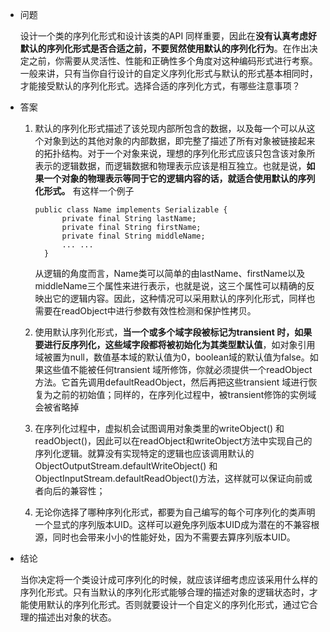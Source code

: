 - 问题

  设计一个类的序列化形式和设计该类的API 同样重要，因此在**没有认真考虑好默认的序列化形式是否合适之前，不要贸然使用默认的序列化行为**。在作出决定之前，你需要从灵活性、性能和正确性多个角度对这种编码形式进行考察。一般来讲，只有当你自行设计的自定义序列化形式与默认的形式基本相同时，才能接受默认的序列化形式。选择合适的序列化方式，有哪些注意事项？

- 答案

  1. 默认的序列化形式描述了该兑现内部所包含的数据，以及每一个可以从这个对象到达的其他对象的内部数据，即完整了描述了所有对象被链接起来的拓扑结构。对于一个对象来说，理想的序列化形式应该只包含该对象所表示的逻辑数据，而逻辑数据和物理表示应该是相互独立。也就是说，**如果一个对象的物理表示等同于它的逻辑内容的话，就适合使用默认的序列化形式。**
     有这样一个例子

     ```
     public class Name implements Serializable { 
           private final String lastName; 
           private final String firstName; 
           private final String middleName; 
           ... ... 
       } 
     
     ```

     从逻辑的角度而言，Name类可以简单的由lastName、firstName以及middleName三个属性来进行表示，也就是说，这三个属性可以精确的反映出它的逻辑内容。因此，这种情况可以采用默认的序列化形式，同样也需要在readObject中进行参数有效性检测和保护性拷贝。

  2. 使用默认序列化形式，**当一个或多个域字段被标记为transient 时，如果要进行反序列化，这些域字段都将被初始化为其类型默认值**，如对象引用域被置为null，数值基本域的默认值为0，boolean域的默认值为false。如果这些值不能被任何transient 域所修饰，你就必须提供一个readObject方法。它首先调用defaultReadObject，然后再把这些transient 域进行恢复为之前的初始值；同样的，在序列化过程中，被transient修饰的实例域会被省略掉

  3. 在序列化过程中，虚拟机会试图调用对象类里的writeObject() 和readObject()，因此可以在readObject和writeObject方法中实现自己的序列化逻辑。就算没有实现特定的逻辑也应该调用默认的ObjectOutputStream.defaultWriteObject() 和ObjectInputStream.defaultReadObject()方法，这样就可以保证向前或者向后的兼容性；

  4. 无论你选择了哪种序列化形式，都要为自己编写的每个可序列化的类声明一个显式的序列版本UID。这样可以避免序列版本UID成为潜在的不兼容根源，同时也会带来小小的性能好处，因为不需要去算序列版本UID。

- 结论

  当你决定将一个类设计成可序列化的时候，就应该详细考虑应该采用什么样的序列化形式。只有当默认的序列化形式能够合理的描述对象的逻辑状态时，才能使用默认的序列化形式。否则就要设计一个自定义的序列化形式，通过它合理的描述出对象的状态。